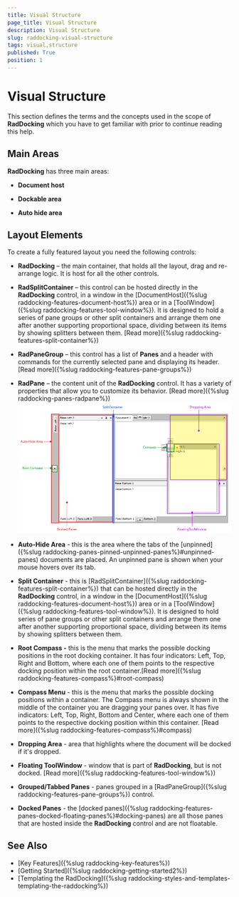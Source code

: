 ```yaml
---
title: Visual Structure
page_title: Visual Structure
description: Visual Structure
slug: raddocking-visual-structure
tags: visual,structure
published: True
position: 1
---
```


# Visual Structure

This section defines the terms and the concepts used in the scope of __RadDocking__ which you have to get familiar with prior to continue reading this help.

## Main Areas

__RadDocking__ has three main areas:
  
* __Document host__

* __Dockable area__

* __Auto hide area__

## Layout Elements

To create a fully featured layout you need the following controls: 

* __RadDocking__ – the main container, that holds all the layout, drag and re-arrange logic. It is host for all the other controls.

* __RadSplitContainer__ – this control can be hosted directly in the __RadDocking__ control, in a window in the [DocumentHost]({%slug raddocking-features-document-host%}) area or in a [ToolWindow]({%slug raddocking-features-tool-window%}). It is designed to hold a series of pane groups or other split containers and arrange them one after another supporting proportional space, dividing between its items by showing splitters between them. [Read more]({%slug raddocking-features-split-container%})

* __RadPaneGroup__ – this control has a list of __Panes__ and a header with commands for the currently selected pane and displaying its header. [Read more]({%slug raddocking-features-pane-groups%})

* __RadPane__ – the content unit of the __RadDocking__ control. It has a variety of properties that allow you to customize its behavior. [Read more]({%slug raddocking-panes-radpane%})![Rad Docking Visual Structure 2](images/RadDocking_VisualStructure_2.png)

* __Auto-Hide Area__ - this is the area where the tabs of the [unpinned]({%slug raddocking-panes-pinned-unpinned-panes%}#unpinned-panes) documents are placed. An unpinned pane is shown when your mouse hovers over its tab.

* __Split Container__ - this is [RadSplitContainer]({%slug raddocking-features-split-container%}) that can be hosted directly in the __RadDocking__ control, in a window in the [DocumentHost]({%slug raddocking-features-document-host%}) area or in a [ToolWindow]({%slug raddocking-features-tool-window%}). It is designed to hold series of pane groups or other split containers and arrange them one after another supporting proportional space, dividing between its items by showing splitters between them.

* __Root Compass -__  this is the menu that marks the possible docking positions in the root docking container. It has four indicators: Left, Top, Right and Bottom, where each one of them points to the respective docking position within the root container.[Read more]({%slug raddocking-features-compass%}#root-compass)

* __Compass Menu__ - this is the menu that marks the possible docking positions within a container. The Compass menu is always shown in the middle of the container you are dragging your panes over. It has five indicators: Left, Top, Right, Bottom and Center, where each one of them points to the respective docking position within this container. [Read more]({%slug raddocking-features-compass%}#compass)

* __Dropping Area__ - area that highlights where the document will be docked if it's dropped.

* __Floating ToolWindow__ - window that is part of __RadDocking__, but is not docked. [Read more]({%slug raddocking-features-tool-window%})

* __Grouped/Tabbed Panes__ - panes grouped in a [RadPaneGroup]({%slug raddocking-features-pane-groups%}) control.

* __Docked Panes__ - the [docked panes]({%slug raddocking-features-panes-docked-floating-panes%}#docking-panes) are all those panes that are hosted inside the __RadDocking__ control and are not floatable.

## See Also

* [Key Features]({%slug raddocking-key-features%})
* [Getting Started]({%slug raddocking-getting-started2%})
* [Templating the RadDocking]({%slug raddocking-styles-and-templates-templating-the-raddocking%})
